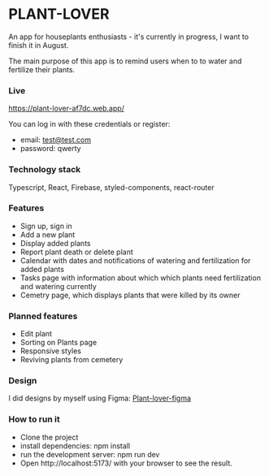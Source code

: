 # PLANT-LOVER
An app for houseplants enthusiasts - it's currently in progress, I want to finish it in August.

The main purpose of this app is to remind users when to to water and fertilize their plants.

### Live
https://plant-lover-af7dc.web.app/

You can log in with these credentials or register:
- email: test@test.com
- password: qwerty

### Technology stack
Typescript, React, Firebase, styled-components, react-router

### Features
- Sign up, sign in
- Add a new plant
- Display added plants
- Report plant death or delete plant
- Calendar with dates and notifications of watering and fertilization for added plants
- Tasks page with information about which which plants need fertilization and watering currently
- Cemetry page, which displays plants that were killed by its owner

### Planned features
- Edit plant
- Sorting on Plants page
- Responsive styles
- Reviving plants from cemetery 

### Design
I did designs by myself using Figma: [Plant-lover-figma](https://www.figma.com/file/3aZ2Ivjdoy4MaVk2J0xUmx/plant_lover_NEW?type=design&node-id=0-1&mode=design&t=GIbQkowlgBF4MJoC-0)

### How to run it
- Clone the project
- install dependencies: npm install
- run the development server: npm run dev
- Open http://localhost:5173/ with your browser to see the result.
